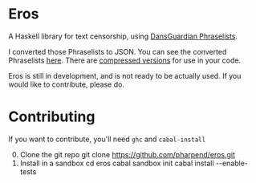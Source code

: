 # Eros

A Haskell library for text censorship, using
[DansGuardian Phraselists](http://contentfilter.futuragts.com/phraselists/).

I converted those Phraselists to JSON. You can see the converted Phraselists
[here](https://github.com/pharpend/eros/tree/master/res/phraselists-pretty). There
are
[compressed versions](https://github.com/pharpend/eros/tree/master/res/phraselists-ugly)
for use in your code.

Eros is still in development, and is not ready to be actually used. If you would
like to contribute, please do.

# Contributing

If you want to contribute, you'll need `ghc` and `cabal-install` 

0.  Clone the git repo
        git clone https://github.com/pharpend/eros.git
1.  Install in a sandbox
        cd eros
        cabal sandbox init
        cabal install --enable-tests

